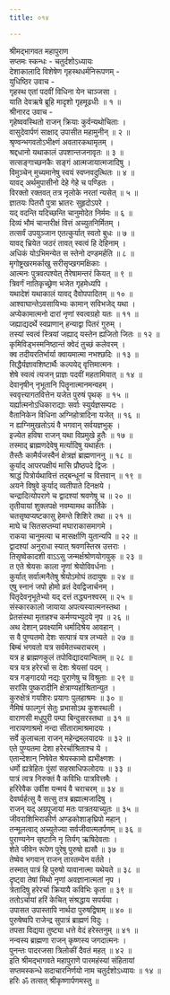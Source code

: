 ```yaml
---
title: ०१४

---
```

श्रीमद्‌भागवत महापुराण  
सप्तमः स्कन्धः - चतुर्दशोऽध्यायः  
देशाकालादि विशेषेण गृहस्थधर्मनिरूपणम् -  
युधिष्ठिर उवाच -   
गृहस्थ एतां पदवीं विधिना येन चाञ्जसा ।   
याति देवऋषे ब्रूहि मादृशो गृहमूढधीः ॥ १ ॥   
श्रीनारद उवाच -   
गृहेष्ववस्थितो राजन् क्रियाः कुर्वन्यथोचिताः ।   
वासुदेवार्पणं साक्षाद् उपासीत महामुनीन् ॥ २ ॥   
श्रृण्वन्भगवतोऽभीक्ष्णं अवतारकथामृतम् ।   
श्रद्दधानो यथाकालं उपशान्तजनावृतः ॥ ३ ॥   
सत्सङ्‌गाच्छनकैः सङ्‌गं आत्मजायात्मजादिषु ।   
विमुञ्चेन् मुच्यमानेषु स्वयं स्वप्नवदुत्थितः ॥ ४ ॥   
यावद् अर्थमुपासीनो देहे गेहे च पण्डितः ।   
विरक्तो रक्तवत् तत्र नृलोके नरतां न्यसेत् ॥ ५ ॥   
ज्ञातयः पितरौ पुत्रा भ्रातरः सुहृदोऽपरे ।   
यद् वदन्ति यदिच्छन्ति चानुमोदेत निर्ममः ॥ ६ ॥   
दिव्यं भौमं चान्तरीक्षं वित्तं अच्युतनिर्मितम् ।   
तत्सर्वं उपयुञ्जान एतत्कुर्यात् स्वतो बुधः ॥ ७ ॥   
यावद् भ्रियेत जठरं तावत् स्वत्वं हि देहिनाम् ।   
अधिकं योऽभिमन्येत स स्तेनो दण्डमर्हति ॥ ८ ॥   
मृगोष्ट्रखरमर्काखु सरीसृप्खगमक्षिकाः ।   
आत्मनः पुत्रवत्पश्येत् तैरेषामन्तरं कियत् ॥ ९ ॥   
त्रिवर्गं नातिकृच्छ्रेण भजेत गृहमेध्यपि ।   
यथादेशं यथाकालं यावद् दैवोपपादितम् ॥ १० ॥   
आश्वाघान्तेऽवसायिभ्यः कामान् सविभजेद् यथा ।   
अप्येकामात्मनो दारां नृणां स्वत्वग्रहो यतः ॥ ११ ॥   
जह्याद्यदर्थे स्वप्राणान् हन्याद्वा पितरं गुरुम् ।   
तस्यां स्वत्वं स्त्रियां जह्याद् यस्तेन ह्यजितो जितः ॥ १२ ॥   
कृमिविड्भस्मनिष्ठान्तं क्वेदं तुच्छं कलेवरम् ।   
क्व तदीयरतिर्भार्या क्वायमात्मा नभश्छदिः ॥ १३ ॥   
सिद्धैर्यज्ञावशिष्टार्थैः कल्पयेद् वृत्तिमात्मनः ।   
शेषे स्वत्वं त्यजन् प्राज्ञः पदवीं महतामियात् ॥ १४ ॥   
देवानृषीन् नृभूतानि पितॄनात्मानमन्वहम् ।   
स्ववृत्त्यागतवित्तेन यजेत पुरुषं पृथक् ॥ १५ ॥   
यर्ह्यात्मनोऽधिकाराद्याः सर्वाः स्युर्यज्ञसम्पदः ।   
वैतानिकेन विधिना अग्निहोत्रादिना यजेत् ॥ १६ ॥   
न ह्यग्निमुखतोऽयं वै भगवान् सर्वयज्ञभुक् ।   
इज्येत हविषा राजन् यथा विप्रमुखे हुतैः ॥ १७ ॥   
तस्माद् ब्राह्मणदेवेषु मर्त्यादिषु यथार्हतः ।   
तैस्तैः कामैर्यजस्वैनं क्षेत्रज्ञं ब्राह्मणाननु ॥ १८ ॥   
कुर्याद् आपरपक्षीयं मासि प्रौष्ठपदे द्विजः ।   
श्राद्धं पित्रोर्यथावित्तं तद्बन्धूनां च वित्तवान् ॥ १९ ॥   
अयने विषुवे कुर्याद् व्यतीपाते दिनक्षये ।   
चन्द्रादित्योपरागे च द्वादश्यां श्रवणेषु च ॥ २० ॥   
तृतीयायां शुक्लपक्षे नवम्यामथ कार्तिके ।   
चतसृष्वप्यष्टकासु हेमन्ते शिशिरे तथा ॥ २१ ॥   
माघे च सितसप्तम्यां मघाराकासमागमे ।   
राकया चानुमत्या च मासर्क्षाणि युतान्यपि ॥ २२ ॥   
द्वादश्यां अनुराधा स्यात् श्रवणस्तिस्र उत्तराः ।   
तिसृष्वेकादशी वाऽऽसु जन्मर्क्षश्रोणयोगयुक् ॥ २३ ॥   
त एते श्रेयसः काला नॄणां श्रेयोविवर्धनाः ।   
कुर्यात् सर्वात्मनैतेषु श्रेयोऽमोघं तदायुषः ॥ २४ ॥   
एषु स्नानं जपो होमो व्रतं देवद्विजार्चनम् ।   
पितृदेवनृभूतेभ्यो यद् दत्तं तद्ध्यनश्वरम् ॥ २५ ॥   
संस्कारकालो जायाया अपत्यस्यात्मनस्तथा ।   
प्रेतसंस्था मृताहश्च कर्मण्यभ्युदये नृप ॥ २६ ॥   
अथ देशान् प्रवक्ष्यामि धर्मादिश्रेय आवहान् ।   
स वै पुण्यतमो देशः सत्पात्रं यत्र लभ्यते ॥ २७ ॥   
बिम्बं भगवतो यत्र सर्वमेतच्चराचरम् ।   
यत्र ह ब्राह्मणकुलं तपोविद्यादयान्वितम् ॥ २८ ॥   
यत्र यत्र हरेरर्चा स देशः श्रेयसां पदम् ।   
यत्र गङ्गादयो नद्यः पुराणेषु च विश्रुताः ॥ २९ ॥   
सरांसि पुष्करादीनि क्षेत्राण्यर्हाश्रितान्युत ।   
कुरुक्षेत्रं गयशिरः प्रयागः पुलहाश्रमः ॥ ३० ॥   
नैमिषं फाल्गुनं सेतुः प्रभासोऽथ कुशस्थली ।   
वाराणसी मधुपुरी पम्पा बिन्दुसरस्तथा ॥ ३१ ॥   
नारायणाश्रमो नन्दा सीतारामाश्रमादयः ।   
सर्वे कुलाचला राजन् महेन्द्रमलयादयः ॥ ३२ ॥   
एते पुण्यतमा देशा हरेरर्चाश्रिताश्च ये ।   
एतान्देशान् निषेवेत श्रेयस्कामो ह्यभीक्ष्णशः ।   
धर्मो ह्यत्रेहितः पुंसां सहस्राधिफलोदयः ॥ ३३ ॥   
पात्रं त्वत्र निरुक्तं वै कविभिः पात्रवित्तमैः ।   
हरिरेवैक उर्वीश यन्मयं वै चराचरम् ॥ ३४ ॥   
देवर्ष्यर्हत्सु वै सत्सु तत्र ब्रह्मात्मजादिषु ।   
राजन् यद् अग्रपूजायां मतः पात्रतयाच्युतः ॥ ३५ ॥   
जीवराशिभिराकीर्ण अण्डकोशाङ्‌घ्रिपो महान् ।   
तन्मूलत्वाद् अच्युतेज्या सर्वजीवात्मतर्पणम् ॥ ३६ ॥   
पुराण्यनेन सृष्टानि नृ तिर्यग् ऋषिदेवताः ।   
शेते जीवेन रूपेण पुरेषु पुरुषो ह्यसौ ॥ ३७ ॥   
तेष्वेव भगवान् राजन् तारतम्येन वर्तते ।   
तस्मात् पात्रं हि पुरुषो यावानात्मा यथेयते ॥ ३८ ॥   
दृष्ट्वा तेषां मिथो नृणां अवज्ञानात्मतां नृप ।   
त्रेतादिषु हरेरर्चा क्रियायै कविभिः कृता ॥ ३९ ॥   
ततोऽर्चायां हरिं केचित् संश्रद्धाय सपर्यया ।   
उपासत उपास्तापि नार्थदा पुरुषद्विषाम् ॥ ४० ॥   
पुरुषेष्वपि राजेन्द्र सुपात्रं ब्राह्मणं विदुः ।   
तपसा विद्यया तुष्ट्या धत्ते वेदं हरेस्तनुम् ॥ ४१ ॥   
नन्वस्य ब्राह्मणा राजन् कृष्णस्य जगदात्मनः ।   
पुनन्तः पादरजसा त्रिलोकीं दैवतं महत् ॥ ४२ ॥   
इति श्रीमद्‌भागवते महापुराणे पारमहंस्यां संहितायां   
सप्तमस्कन्धे सदाचारनिर्णयो नाम चतुर्दशोऽध्यायः ॥ १४ ॥   
हरिः ॐ तत्सत् श्रीकृष्णार्पणमस्तु ॥